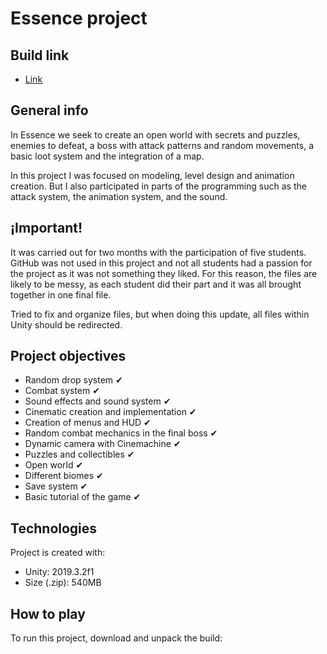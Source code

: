 # Essence project

## Build link
* [Link](https://josvilg.itch.io/essence)

## General info
In Essence we seek to create an open world with secrets and puzzles, enemies to defeat, a boss with attack patterns and random movements, a basic loot system and the integration of a map.

In this project I was focused on modeling, level design and animation creation. But I also participated in parts of the programming such as the attack system, the animation system, and the sound.

## ¡Important!

It was carried out for two months with the participation of five students. GitHub was not used in this project and not all students had a passion for the project as it was not something they liked. For this reason, the files are likely to be messy, as each student did their part and it was all brought together in one final file.

Tried to fix and organize files, but when doing this update, all files within Unity should be redirected.	

## Project objectives

* Random drop system ✔
* Combat system ✔
* Sound effects and sound system ✔
* Cinematic creation and implementation ✔
* Creation of menus and HUD ✔
* Random combat mechanics in the final boss ✔ 
* Dynamic camera with Cinemachine ✔
* Puzzles and collectibles ✔
* Open world ✔
* Different biomes ✔
* Save system ✔
* Basic tutorial of the game ✔

## Technologies
Project is created with:
* Unity: 2019.3.2f1
* Size (.zip): 540MB
	
## How to play
To run this project, download and unpack the build: